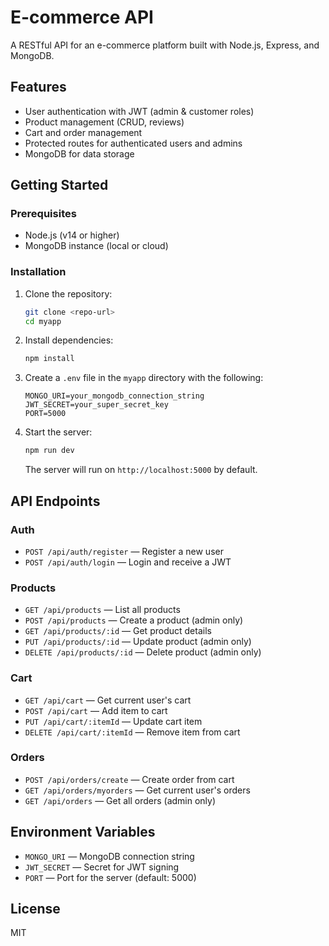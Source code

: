 # E-commerce API

A RESTful API for an e-commerce platform built with Node.js, Express, and MongoDB.

## Features
- User authentication with JWT (admin & customer roles)
- Product management (CRUD, reviews)
- Cart and order management
- Protected routes for authenticated users and admins
- MongoDB for data storage

## Getting Started

### Prerequisites
- Node.js (v14 or higher)
- MongoDB instance (local or cloud)

### Installation
1. Clone the repository:
   ```bash
   git clone <repo-url>
   cd myapp
   ```
2. Install dependencies:
   ```bash
   npm install
   ```
3. Create a `.env` file in the `myapp` directory with the following:
   ```env
   MONGO_URI=your_mongodb_connection_string
   JWT_SECRET=your_super_secret_key
   PORT=5000
   ```
4. Start the server:
   ```bash
   npm run dev
   ```
   The server will run on `http://localhost:5000` by default.

## API Endpoints

### Auth
- `POST /api/auth/register` — Register a new user
- `POST /api/auth/login` — Login and receive a JWT

### Products
- `GET /api/products` — List all products
- `POST /api/products` — Create a product (admin only)
- `GET /api/products/:id` — Get product details
- `PUT /api/products/:id` — Update product (admin only)
- `DELETE /api/products/:id` — Delete product (admin only)

### Cart
- `GET /api/cart` — Get current user's cart
- `POST /api/cart` — Add item to cart
- `PUT /api/cart/:itemId` — Update cart item
- `DELETE /api/cart/:itemId` — Remove item from cart

### Orders
- `POST /api/orders/create` — Create order from cart
- `GET /api/orders/myorders` — Get current user's orders
- `GET /api/orders` — Get all orders (admin only)

## Environment Variables
- `MONGO_URI` — MongoDB connection string
- `JWT_SECRET` — Secret for JWT signing
- `PORT` — Port for the server (default: 5000)

## License
MIT 